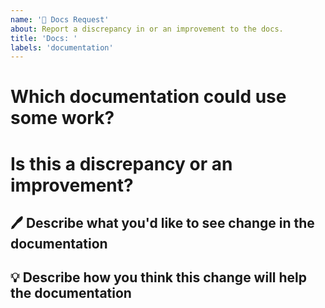```yaml
---
name: '📄 Docs Request'
about: Report a discrepancy in or an improvement to the docs.
title: 'Docs: '
labels: 'documentation'
---
```


<!--
  Thanks for helping us improve our documentation! Please fill this template out as completely as possible.
-->

# Which documentation could use some work?

<!--
  If this is a request to update docs for a particular element/package, uncomment all that apply. Also, make sure you add the appropriate Label after creating the issue!

- mux-video
- mux-audio
- common
- general mux-elements documentation
-->

# Is this a discrepancy or an improvement?

<!--
  Uncomment all that apply

- discrepancy
- improvement
-->

## 🖊 Describe what you'd like to see change in the documentation

<!--
  Please provide a clear and concise description of what you want to see changed
-->

## 💡 Describe how you think this change will help the documentation

<!--
  Please provide a clear and concise description of why you think this would improve our documentation
-->
